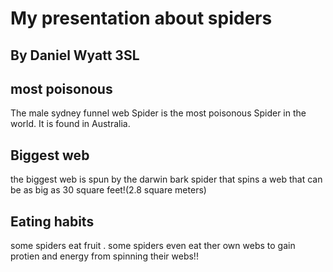 # My presentation about spiders 
## By Daniel Wyatt 3SL 

## most poisonous 
The male sydney funnel web Spider is the most poisonous Spider in the world.
It is found in Australia.

## Biggest web
the biggest web is spun by the darwin bark spider that spins a web that can be as big as 30 square feet!(2.8 square meters)

## Eating habits 
some spiders eat fruit .
some spiders even eat ther own webs to gain protien and energy from spinning their webs!!
